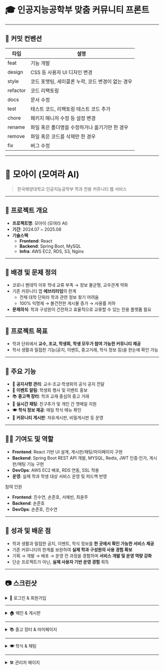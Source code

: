 # 🎓 인공지능공학부 맞춤 커뮤니티 프론트

---

## 📝 커밋 컨벤션
| 타입 | 설명 |
|------|------|
| feat | 기능 개발 |
| design | CSS 등 사용자 UI 디자인 변경 |
| style | 코드 포맷팅, 세미콜론 누락, 코드 변경이 없는 경우 |
| refactor | 코드 리팩토링 |
| docs | 문서 수정 |
| test | 테스트 코드, 리팩토링 테스트 코드 추가 |
| chore | 패키지 매니저 수정 등 설정 변경 |
| rename | 파일 혹은 폴더명을 수정하거나 옮기기만 한 경우 |
| remove | 파일 혹은 코드를 삭제만 한 경우 |
| fix | 버그 수정 |

---

# 🗿 모아이 (모여라 AI)

> 한국해양대학교 인공지능공학부 학과 전용 커뮤니티 웹 서비스  

---

## 📌 프로젝트 개요
- **프로젝트명**: 모아이 (모여라 AI)  
- **기간**: 2024.07 ~ 2025.08  
- **기술스택**  
  - **Frontend**: React   
  - **Backend**: Spring Boot, MySQL  
  - **Infra**: AWS EC2, RDS, S3, Nginx  

---

## 🧐 배경 및 문제 정의
- 코로나 팬데믹 이후 학내 교류 부족 → 정보 불균형, 교우관계 약화  
- 기존 커뮤니티 앱 **에브리타임**의 한계  
  - 전체 대학 단위라 학과 관련 정보 찾기 어려움  
  - 100% 익명제 → 불건전한 게시물 증가 → 사용률 저하  
- **문제의식**: 학과 구성원이 건전하고 효율적으로 교류할 수 있는 전용 플랫폼 필요  

---

## 🎯 프로젝트 목표
- 학과 단위에서 **교수, 조교, 학생회, 학생 모두가 참여 가능한 커뮤니티 제공**  
- 학사 생활과 밀접한 기능(공지, 이벤트, 중고거래, 학식 정보 등)을 한눈에 확인 가능  

---

## 🔑 주요 기능
- 📢 **공지사항 관리**: 교수·조교·학생회의 공식 공지 전달  
- 🎉 **이벤트 알림**: 학생회 행사 및 이벤트 홍보  
- 📚 **중고책 장터**: 학과 교재 중심의 중고 거래  
- 💬 **실시간 채팅**: 친구추가 및 개인 간 챗메일 지원  
- 🍽️ **학식 정보 제공**: 매일 학식 메뉴 확인  
- 📝 **커뮤니티 게시판**: 자유게시판, 비밀게시판 등 운영  

---

## 👩‍💻 기여도 및 역할
- **Frontend**: React 기반 UI 설계, 게시판/채팅/마이페이지 구현  
- **Backend**: Spring Boot REST API 개발, MYSQL, Redis, JWT 인증·인가, 게시판/채팅 기능 구현  
- **DevOps**: AWS EC2 배포, RDS 연동,  SSL 적용  
- **운영**: 실제 학과 학생 대상 서비스 운영 및 피드백 반영  

참여 인원  
- **Frontend**: 진수연, 손준호, 서예빈, 최윤주  
- **Backend**: 손준호  
- **DevOps**: 손준호, 진수연  

---

## 🚀 성과 및 배운 점
- 학과 생활과 밀접한 공지, 이벤트, 학식 정보를 **한 곳에서 확인 가능한 서비스 제공**  
- 기존 커뮤니티의 한계를 보완하여 **실제 학과 구성원의 사용 경험 확보**  
- 기획 → 개발 → 배포 → 운영 전 과정을 경험하며 **서비스 개발 및 운영 역량 강화**  
- 단순 프로젝트가 아닌, **실제 사용자 기반 운영 경험** 획득  

---

## 📷 스크린샷

<details>
<summary>🔐 로그인 & 회원가입</summary>

**로그인 화면**  
<img width="600" src="https://github.com/user-attachments/assets/25bc31d0-255f-4b97-aa54-fab97fcae0aa" />

**회원가입 & 비밀번호 찾기**  
<p align="center">
  <img width="300" src="https://github.com/user-attachments/assets/5107f161-c3e8-4181-8188-eced95d01a55" />
  <img width="300" src="https://github.com/user-attachments/assets/0add6d8f-bf2e-406c-b78c-0737c3a91f7b" />
</p>

</details>

---

<details>
<summary>🏠 메인 & 게시판</summary>

**메인 화면**  
<img width="800" src="https://github.com/user-attachments/assets/72a0b683-7600-4045-a22a-103d732f0515" />

**공지사항**  
<img width="800" src="https://github.com/user-attachments/assets/3b109c43-1c7e-47f9-a449-575a16e2ef4b" />

**커뮤니티 게시판**  
<img width="800" src="https://github.com/user-attachments/assets/3ef17765-2b56-438e-adc3-dd2bdb513d7c" />

</details>

---

<details>
<summary>📚 중고 장터 & 마이페이지</summary>

**중고 장터**  
<img width="800" src="https://github.com/user-attachments/assets/f134f226-5cc1-4c15-9245-28b94f72efdb" />

**마이페이지**  
<img width="800" src="https://github.com/user-attachments/assets/092a46f3-b5e9-409d-a9f9-27ad9afedeae" />

</details>

---

<details>
<summary>🍽️ 학식 & 채팅</summary>

**학식 정보**  
<img width="400" src="https://github.com/user-attachments/assets/a2cde63b-ed98-4a2a-9c8d-0ce466aab2c6" />

**친구추가 & 챗메일**  
<p align="center">
  <img width="400" src="https://github.com/user-attachments/assets/6fa0484d-4b4b-452b-b804-0bb28032dc56" />
  <img width="500" src="https://github.com/user-attachments/assets/9962203e-17a4-4662-92b7-404e65546fa4" />
</p>

</details>

---

<details>
<summary>🛠 관리자 페이지</summary>

**회원 관리**  
<img width="800" src="https://github.com/user-attachments/assets/39df2b3e-9c0e-437c-911b-9400246fda86" />

**문의 관리**  
<img width="800" src="https://github.com/user-attachments/assets/78392369-bcd9-4b37-b024-6ed31bc44094" />

</details>
